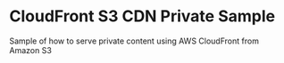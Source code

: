 # CloudFront S3 CDN Private Sample

Sample of how to serve private content using AWS CloudFront from Amazon S3

